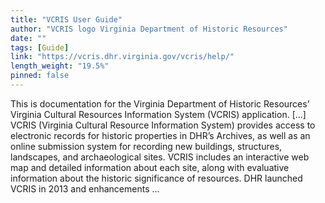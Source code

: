 ```yaml
---
title: "VCRIS User Guide"
author: "VCRIS logo Virginia Department of Historic Resources"
date: ""
tags: [Guide]
link: "https://vcris.dhr.virginia.gov/vcris/help/"
length_weight: "19.5%"
pinned: false
---
```


This is documentation for the Virginia Department of Historic Resources’ Virginia Cultural Resources Information System (VCRIS) application. [...] VCRIS (Virginia Cultural Resource Information System) provides access to
electronic records for historic properties in DHR’s Archives, as well as
an online submission system for recording new buildings, structures,
landscapes, and archaeological sites. VCRIS includes an interactive web map and detailed information about
each site, along with evaluative information about the historic
significance of resources. DHR launched VCRIS in 2013 and enhancements  ...
